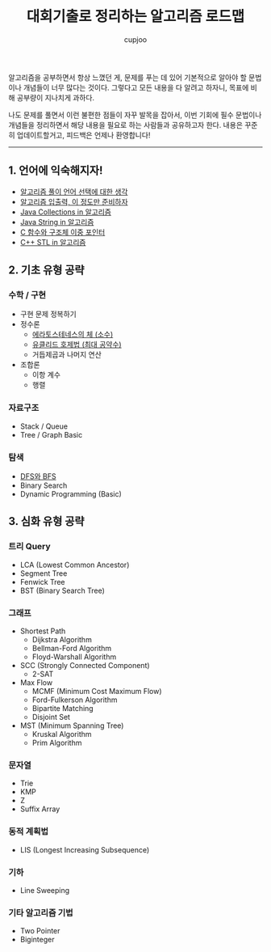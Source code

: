 ﻿---
layout: post
title: "대회기출로 정리하는 알고리즘 로드맵"
author: cupjoo
categories: [알고리즘]
image: assets/images/2020-01-28/1.png
featured: true
hidden: true
---

알고리즘을 공부하면서 항상 느꼈던 게, 문제를 푸는 데 있어 기본적으로 알아야 할 문법이나 개념들이 너무 많다는 것이다. 그렇다고 모든 내용을 다 알려고 하자니, 목표에 비해 공부량이 지나치게 과하다.

나도 문제를 풀면서 이런 불편한 점들이 자꾸 발목을 잡아서, 이번 기회에 필수 문법이나 개념들을 정리하면서 해당 내용을 필요로 하는 사람들과 공유하고자 한다. 내용은 꾸준히 업데이트할거고, 피드백은 언제나 환영합니다!

---

## 1. 언어에 익숙해지자!

- [알고리즘 풀이 언어 선택에 대한 생각](https://cupjoo.github.io/알고리즘-풀이-언어-선택에-대한-생각)
- [알고리즘 입출력, 이 정도만 준비하자](https://cupjoo.github.io/알고리즘-입출력-이-정도만-준비하자)
- [Java Collections in 알고리즘](https://cupjoo.github.io/Java-Collections-in-알고리즘)
- [Java String in 알고리즘](https://cupjoo.github.io/Java-String-in-알고리즘)
- [C 함수와 구조체 이중 포인터](https://cupjoo.github.io/C-함수와-구조체-이중-포인터)
- [C++ STL in 알고리즘](https://cupjoo.github.io/C++-STL-in-알고리즘)

## 2. 기초 유형 공략

### 수학 / 구현

- 구현 문제 정복하기
- 정수론
  - [에라토스테네스의 체 (소수)](https://cupjoo.github.io/에라토스테네스의-체-소수)
  - [유클리드 호제법 (최대 공약수)](https://cupjoo.github.io/유클리드-호제법-최대-공약수)
  - 거듭제곱과 나머지 연산
- 조합론
  - 이항 계수
  - 행렬

### 자료구조

- Stack / Queue
- Tree / Graph Basic

### 탐색

- [DFS와 BFS](https://cupjoo.github.io/DFS와-BFS)
- Binary Search
- Dynamic Programming (Basic)

## 3. 심화 유형 공략

### 트리 Query

- LCA (Lowest Common Ancestor)
- Segment Tree
- Fenwick Tree
- BST (Binary Search Tree)

### 그래프

- Shortest Path
  - Dijkstra Algorithm
  - Bellman-Ford Algorithm
  - Floyd-Warshall Algorithm
- SCC (Strongly Connected Component)
  - 2-SAT
- Max Flow
  - MCMF (Minimum Cost Maximum Flow)
  - Ford-Fulkerson Algorithm
  - Bipartite Matching
  - Disjoint Set
- MST (Minimum Spanning Tree)
  - Kruskal Algorithm
  - Prim Algorithm

### 문자열

- Trie
- KMP
- Z
- Suffix Array

### 동적 계획법

- LIS (Longest Increasing Subsequence)

### 기하

- Line Sweeping

### 기타 알고리즘 기법

- Two Pointer
- Biginteger
